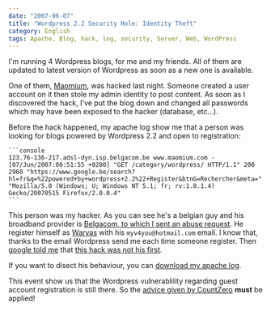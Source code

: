 ```yaml
---
date: "2007-06-07"
title: "Wordpress 2.2 Security Hole: Identity Theft"
category: English
tags: Apache, Blog, hack, log, security, Server, Web, WordPress
---
```


I'm running 4 Wordpress blogs, for me and my friends. All of them are updated to latest version of Wordpress as soon as a new one is available.

One of them, [Maomium](https://maomium.com), was hacked last night. Someone created a user account on it then stole my admin identity to post content. As soon as I discovered the hack, I've put the blog down and changed all passwords which may have been exposed to the hacker (database, etc...).

Before the hack happened, my apache log show me that a person was looking for blogs powered by Wordpress 2.2 and open to registration:

    ```console
    123.76-136-217.adsl-dyn.isp.belgacom.be www.maomium.com - [07/Jun/2007:00:51:55 +0200] "GET /category/wordpress/ HTTP/1.1" 200 2960 "https://www.google.be/search?hl=fr&q=%22powered+by+wordpress+2.2%22+Register&btnG=Rechercher&meta=" "Mozilla/5.0 (Windows; U; Windows NT 5.1; fr; rv:1.8.1.4) Gecko/20070515 Firefox/2.0.0.4"
    ```

This person was my hacker. As you can see he's a belgian guy and his broadband provider is [Belgacom, to which I sent an abuse request](https://selfcare.belgacom.net/index.html?l=private:internet:security:notify&a=hacking_skynet). He register himself as [Waryas](https://waryas.skynetblogs.be) with his `myv4you@hotmail.com` email. I know that, thanks to the email Wordpress send me each time someone register. Then [google told me](https://www.google.fr/search?q=myv4you%40hotmail.com) that [this hack was not his first](https://www.coolforum.net/forum/detail.php?forumid=1&id=17468&p=1#29054).

If you want to disect his behaviour, you can [download my apache log](/uploads/2007/wordpress-22-register-new-user-hack.txt).

This event show us that the Wordpress vulnerablility regarding guest account registration is still there. So the [advice given by CountZero](https://www.4null4.de/174/wp-users-disable-guest-account-registration-immediately/) **must** be applied!
